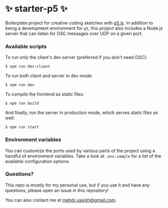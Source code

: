 # ✨ starter-p5 ✨

Boilerplate project for creative coding sketches with [p5.js](https://p5js.org/). In addition to being a development environment for `p5`, this project also includes a Node.js server that can listen for OSC messages over UDP on a given port.

### Available scripts

To run only the client's dev server (preferred if you don't need OSC):

```
$ npm run dev:client
```

To run both client and server in dev mode:

```
$ npm run dev
```

To compile the frontend as static files:

```
$ npm run build
```

And finally, run the server in production mode, which serves static files as well:

```
$ npm run start
```

### Environment variables
You can customize the ports used by various parts of the project using a handful of environment variables. Take a look at `.env.sample` for a list of the available configuration options.

### Questions?
This repo is mostly for my personal use, but if you use it and have any questions, please open an issue in this repository!

You can also contact me at [mehdi.vasigh@gmail.com](mailto:mehdi.vasigh@gmail.com).
